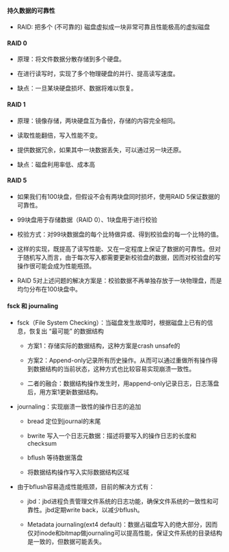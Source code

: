 #### 持久数据的可靠性

- RAID: 把多个 (不可靠的) 磁盘虚拟成一块非常可靠且性能极高的虚拟磁盘

#### RAID 0

- 原理：将文件数据分散存储到多个硬盘。

- 在进行读写时，实现了多个物理硬盘的并行、提高读写速度。

- 缺点：一旦某块硬盘损坏、数据将难以恢复。

#### RAID 1

- 原理：镜像存储，两块硬盘互为备份，存储的内容完全相同。

- 读取性能翻倍，写入性能不变。

- 提供数据冗余，如果其中一块数据丢失，可以通过另一块还原。

- 缺点：磁盘利用率低、成本高

#### RAID 5

- 如果我们有100块盘，但假设不会有两块盘同时损坏，使用RAID 5保证数据的可靠性。

- 99块盘用于存储数据（RAID 0）、1块盘用于进行校验

- 校验方式：对99块数据盘的每个比特做异或、得到校验盘的每一个比特的值。

- 这样的实现，既提高了读写性能、又在一定程度上保证了数据的可靠性。但对于随机写入而言，由于每次写入都需要更新校验盘的数据，因而对校验盘的写操作很可能会成为性能瓶颈。

- RAID 5对上述问题的解决方案是：校验数据不再单独存放于一块物理盘，而是均匀分布在100块盘中。

#### fsck 和 journaling

- fsck（File System Checking）：当磁盘发生故障时，根据磁盘上已有的信息，恢复出 “最可能” 的数据结构

  - 方案1：存储实际的数据结构，这种方案是crash unsafe的

  - 方案2：Append-only记录所有历史操作。从而可以通过重做所有操作得到数据结构的当前状态，这种方式也比较容易实现崩溃一致性。

  - 二者的融合：数据结构操作发生时，用append-only记录日志，日志落盘后，用方案1更新数据结构。

- journaling：实现崩溃一致性的操作日志的追加

  - bread 定位到journal的末尾

  - bwrite 写入一个日志元数据：描述将要写入的操作日志的长度和checksum

  - bflush 等待数据落盘

  - 将数据结构操作写入实际数据结构区域

- 由于bflush容易造成性能瓶颈，目前的解决方式有：

  - jbd：jbd进程负责管理文件系统的日志功能，确保文件系统的一致性和可靠性。jbd定期write back，以减少bflush。

  - Metadata journaling(ext4 default)：数据占磁盘写入的绝大部分，因而仅对inode和bitmap做journaling可以提高性能，保证文件系统的目录结构是一致的，但数据可能丢失。